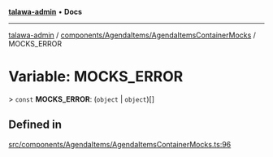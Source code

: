 [**talawa-admin**](../../../../README.md) • **Docs**

***

[talawa-admin](../../../../modules.md) / [components/AgendaItems/AgendaItemsContainerMocks](../README.md) / MOCKS\_ERROR

# Variable: MOCKS\_ERROR

\> `const` **MOCKS\_ERROR**: (`object` \| `object`)[]

## Defined in

[src/components/AgendaItems/AgendaItemsContainerMocks.ts:96](https://github.com/PalisadoesFoundation/talawa-admin/blob/c49a58cefb47697eb25ed53aa1ef6d685c772d3e/src/components/AgendaItems/AgendaItemsContainerMocks.ts#L96)
